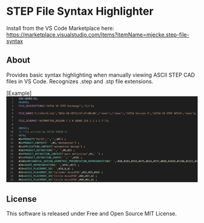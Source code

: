 <h1 align="left">
  <br>
  STEP File Syntax Highlighter
  <br>
</h1>

Install from the VS Code Marketplace here: 
https://marketplace.visualstudio.com/items?itemName=mjecke.step-file-syntax

## About

Provides basic syntax highlighting when manually viewing ASCII STEP CAD files in VS Code.
Recognizes .step and .stp file extensions.

[Example]
<img alt="example" src="https://github.com/mjecke/step-file-syntax/blob/d5d4456756fa0b9ef15fa11a8f41a3b5645b51a7/images/screenshot.png">

## License

This software is released under Free and Open Source MIT License.
